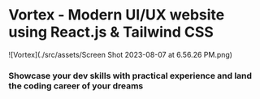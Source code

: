 # Vortex - Modern UI/UX website using React.js & Tailwind CSS

![Vortex](./src/assets/Screen Shot 2023-08-07 at 6.56.26 PM.png)


### Showcase your dev skills with practical experience and land the coding career of your dreams
